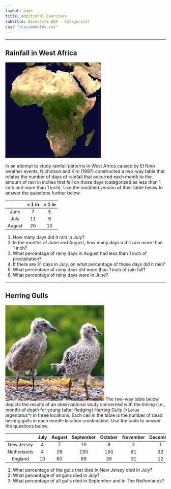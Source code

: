 ```yaml
---
layout: page
title: Additional Exercises
subtitle: Bivariate EDA - Categorical
css: "/css/modules.css"
---
```


----

## Rainfall in West Africa
<img src="zimgs/Africa_satellite.jpg" alt="Africa" class="img-right">

In an attempt to study rainfall patterns in West Africa caused by El Nino weather events, Nicholson and Kim (1997) constructed a two-way table that relates the number of days of rainfall that occurred each month to the amount of rain in inches that fell on those days (categorized as less than 1 inch and more than 1 inch). Use the modified version of their table below to answer the questions further below.
 
|        | < 1 in | > 1 in |
|:------:|:------:|:------:|
|  June  |    7   |    5   |
|  July  |   11   |    9   |
| August |   20   |   10   |


1. How many days did it rain in July?
1. In the months of June and August, how many days did it rain more than 1 inch?
1. What percentage of rainy days in August had less than 1 inch of precipitation?
1. If there are 31 days in July, on what percentage of those days did it rain?
1. What percentage of rainy days did more than 1 inch of rain fall?
1. What percentage of rainy days were in June?

----

## Herring Gulls
<img src="zimgs/Herring_Gull_Fledglings.jpg" alt="Herring Gull Fledglings" class="img-right">
The two-way table below depicts the results of an observational study concerned with the timing (i.e., month) of death for young (after fledging) Herring Gulls (*Larus argentatus*) in three locations. Each cell in the table is the number of dead herring gulls in each month-location combination. Use the table to answer the questions below. 

|             | July | August | September | October | November | December |
|:-----------:|:----:|:------:|:---------:|:-------:|:--------:|:--------:|
|  New Jersey |   4  |    7   |     19    |    9    |     2    |     1    |
| Netherlands |   4  |   28   |    130    |   150   |    61    |    32    |
|   England   |  10  |   60   |     89    |    39   |    31    |    12    |


1. What percentage of the gulls that died in New Jersey died in July?
1. What percentage of all gulls died in July?
1. What percentage of all gulls died in September and in The Netherlands?
